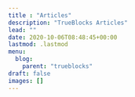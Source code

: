 ```yaml
---
title : "Articles"
description: "TrueBlocks Articles"
lead: ""
date: 2020-10-06T08:48:45+00:00
lastmod: .lastmod
menu: 
  blog:
    parent: "trueblocks"
draft: false
images: []
---
```

